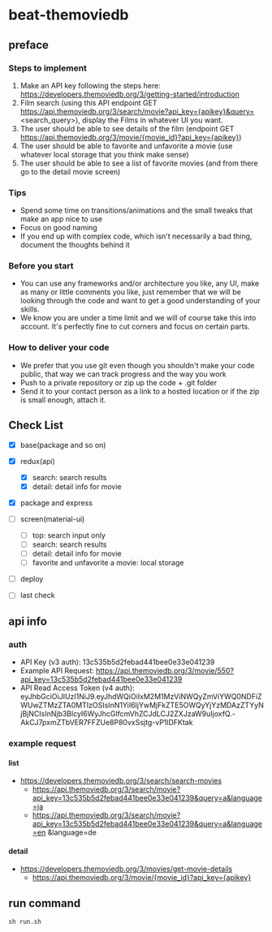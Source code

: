 # beat-themoviedb


## preface


### Steps to implement

1. Make an API key following the steps here: https://developers.themoviedb.org/3/getting-started/introduction
2. Film search (using this API endpoint GET https://api.themoviedb.org/3/search/movie?api_key={apikey}&query=<search_query>), display the Films in whatever UI you want.
3. The user should be able to see details of the film (endpoint GET https://api.themoviedb.org/3/movie/{movie_id}?api_key={apikey})
4. The user should be able to favorite and unfavorite a movie (use whatever local storage that you think make sense)
5. The user should be able to see a list of favorite movies (and from there go to the detail movie screen)


### Tips

- Spend some time on transitions/animations and the small tweaks that make an app nice to use
- Focus on good naming
- If you end up with complex code, which isn't necessarily a bad thing, document the thoughts behind it


### Before you start
- You can use any frameworks and/or architecture you like, any UI, make as many or little comments you like, just remember that we will be looking through the code and want to get a good understanding of your skills.
- We know you are under a time limit and we will of course take this into account. It's perfectly fine to cut corners and focus on certain parts.


### How to deliver your code
- We prefer that you use git even though you shouldn't make your code public, that way we can track progress and the way you work
- Push to a private repository or zip up the code + .git folder
- Send it to your contact person as a link to a hosted location or if the zip is small enough, attach it.


## Check List

- [x] base(package and so on)
- [x] redux(api)
  - [x] search: search results
  - [x] detail: detail info for movie
- [x] package and express
- [ ] screen(material-ui)
  - [ ] top: search input only
  - [ ] search: search results
  - [ ] detail: detail info for movie
  - [ ] favorite and unfavorite a movie: local storage
- [ ] deploy
- [ ] last check


## api info


### auth
- API Key (v3 auth): 13c535b5d2febad441bee0e33e041239
- Example API Request: https://api.themoviedb.org/3/movie/550?api_key=13c535b5d2febad441bee0e33e041239
- API Read Access Token (v4 auth): eyJhbGciOiJIUzI1NiJ9.eyJhdWQiOiIxM2M1MzViNWQyZmViYWQ0NDFiZWUwZTMzZTA0MTIzOSIsInN1YiI6IjYwMjFkZTE5OWQyYjYzMDAzZTYyNjBjNCIsInNjb3BlcyI6WyJhcGlfcmVhZCJdLCJ2ZXJzaW9uIjoxfQ.-AkCJ7pxmZTbVER7FFZUe8P80vxSsjtg-vP1lDFKtak


### example request


#### list
- https://developers.themoviedb.org/3/search/search-movies
  - https://api.themoviedb.org/3/search/movie?api_key=13c535b5d2febad441bee0e33e041239&query=a&language=ja
  - https://api.themoviedb.org/3/search/movie?api_key=13c535b5d2febad441bee0e33e041239&query=a&language=en
&language=de


#### detail
- https://developers.themoviedb.org/3/movies/get-movie-details
  - https://api.themoviedb.org/3/movie/{movie_id}?api_key={apikey}


## run command

```
sh run.sh
```
